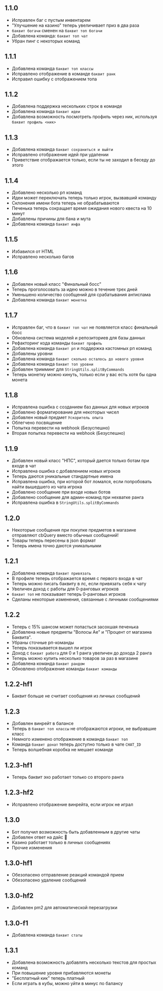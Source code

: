 ## 1.1.0

- Исправлен баг с пустым инвентарем
- "Улучшение на казино" теперь увеличивает приз в два раза
- `баквит богачи` сменен на `баквит топ богачи`
- Добавлена команда: `баквит топ чат`
- Убран пинг с некоторых команд

## 1.1.1

- Добавлена команда `баквит топ классы`
- Исправлено отображение в команде `баквит ранк`
- Исправил ошибку с отображением топа

## 1.1.2

- Добавлена поддержка нескольких строк в команде
- Добавлена команда `баквит идеи`
- Добавлена возможность посмотреть профиль через ник, используя `баквит профиль <ник>`

## 1.1.3

- Добавлена команда `баквит сохраниться и выйти`
- Исправлено отображение идей при удалении
- Приветствие отображается только, если ты не заходил в беседу до этого

## 1.1.4

- Добавлено несколько рп команд
- Идеи может переключать теперь только игрок, вызвавший команду
- Склонения имени бота теперь не обрабатываются
- Печенька теперь сокращает время ожидания нового квеста на 10 минут
- Добавлены причины для бана и мута
- Добавлена команда `баквит инфа`

## 1.1.5

- Избавился от HTML
- Исправлено несколько багов

## 1.1.6

- Добавлен новый класс "Финальный босс"
- Теперь проголосовать за идею можно в течение трех дней
- Уменьшено количество сообщений для срабатывания антиспама
- Добавлена команда `баквит монетка`

## 1.1.7

- Исправлен баг, что в `баквит топ чат` не появляется класс финальный босс
- Обновлена система моделей и репозиториев для базы данных
- Рефакторинг кода команды `баквит профиль`
- Добавлена команда `баквит рп` и поддержка кастомных рп команд
- Добавлены уровни
- Добавлена команда `баквит сколько осталось до нового уровня`
- Добавлена команда `баквит топ уровни`
- Добавлен тримминг для `StringUtils.splitByCommands`
- Теперь монетку можно кинуть, только если у вас есть хотя бы одна монета

## 1.1.8

- Исправлена ошибка с созданием баз данных для новых игроков
- Добавлено форматирование для некоторых чисел
- Добавлен новый предмет `Ускоритель опыта`
- Облегчено посвящение
- Попытка перевести на webhook (Безуспешно)
- Вторая попытка перевести на webhook (Безуспешно)

## 1.1.9

- Добавлен новый класс "НПС", который дается только ботам при входе в чат
- Исправлена ошибка с добавлением новых игроков
- Теперь даются уникальные стандартные имена
- Исправлена ошибка, при которой бот ломался, если попробовать найти вышедшего из чата игрока
- Добавлено сообщение при входе новых ботов
- Добавлено сообщение для админ-команд при нехватке ранга
- Исправлена ошибка в `StringUtils.splitByCommands`

## 1.2.0

- Некоторые сообщения при покупке предметов в магазине отправляют cbQuery вместо обычных сообщений!
- Товары теперь пересены в json формат
- Теперь имена точно даются уникальными

## 1.2.1

- Добавлена команда `баквит привязать`
- В профиле теперь отображается время с первого входа в чат
- Теперь можно писать баквиту в лс, если привязать себя к чату
- Увеличен доход с работы для 0-ранговых игроков
- `баквит топ` не показывает теперь 0-ранговых игроков
- Сделаны некоторые изменения, связанные с личными сообщениями

## 1.2.2

- Теперь с 15% шансом может попасться засохшая печенька
- Добавлена новые предметы "Волосы Ае" и "Процент от магазина Баквита".
- Убраны сточные рп-команды
- Теперь показывается вышел ли игрок
- Доход с `баквит работа` для 0 и 1 ранга увеличен до дохода 2 ранга
- Теперь можно купить несколько товаров за раз в магазине
- Добавлена команда `баквит рандом`
- Обновлено отображение команды `баквит команды`

## 1.2.2-hf1

- Баквит больше не считает сообщения из личных сообщений

## 1.2.3

- Добавлен винрейт в балансе
- Теперь в `баквит топ классы` не отображаются игроки, не выбравшие класс
- Немного изменено отображение в команда `баквит топ`
- Команда `баквит донат` теперь доступно только в чате `CHAT_ID`
- Теперь волшебная коробка не мешает команде

## 1.2.3-hf1

- Теперь баквит эхо работает только со второго ранга

## 1.2.3-hf2

- Исправлено отображение винрейта, если игрок не играл

## 1.3.0

- Бот получил возможность быть добавленным в другие чаты
- Добавлен ответ на дайс 🎲
- Казино работает только в личных сообщениях
- Прочие изменения

## 1.3.0-hf1

- Обезопасено отправление реакций командой прием
- Обезопасено удаление сообщений

## 1.3.0-hf2

- Добавлен pm2 для автоматической перезагрузки

## 1.3.0-f1

- Добавлена команда `баквит статы`

## 1.3.1

- Добавлена возможность добавлять несколько текстов для простых команд
- При повышение уровня прибавляются монеты
- "Бесплатный кик" теперь платный
- Если играть в кубы, можно уйти в минус по балансу